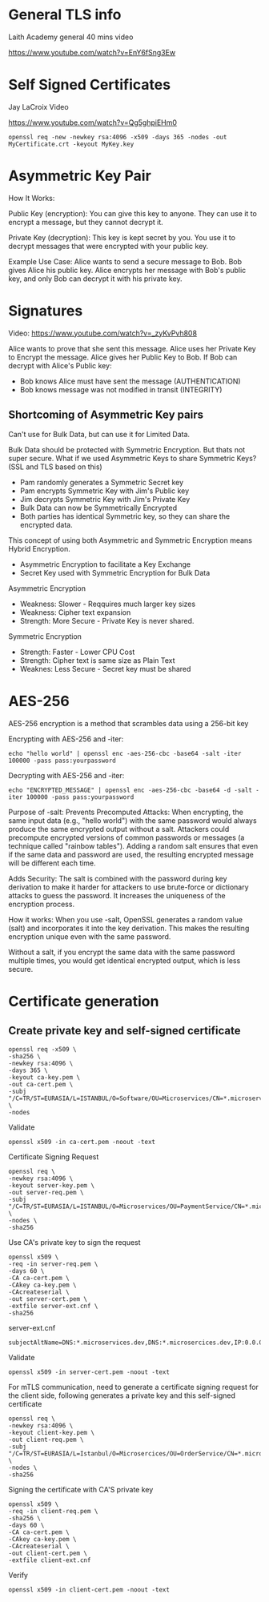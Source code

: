 # General TLS info

Laith Academy general 40 mins video

https://www.youtube.com/watch?v=EnY6fSng3Ew

# Self Signed Certificates

Jay LaCroix Video

https://www.youtube.com/watch?v=Qg5ghpiEHm0

```
openssl req -new -newkey rsa:4096 -x509 -days 365 -nodes -out MyCertificate.crt -keyout MyKey.key
```

# Asymmetric Key Pair

How It Works:

Public Key (encryption): You can give this key to anyone. They can use it to encrypt a message, but they cannot decrypt it.

Private Key (decryption): This key is kept secret by you. You use it to decrypt messages that were encrypted with your public key.

Example Use Case:
Alice wants to send a secure message to Bob. Bob gives Alice his public key. Alice encrypts her message with Bob's public key, and only Bob can decrypt it with his private key.

# Signatures

Video: https://www.youtube.com/watch?v=_zyKvPvh808

Alice wants to prove that she sent this message. Alice uses her Private Key to Encrypt the message. Alice gives her Public Key to Bob. If Bob can decrypt with Alice's Public key:

* Bob knows Alice must have sent the message (AUTHENTICATION)
* Bob knows message was not modified in transit (INTEGRITY)

## Shortcoming of Asymmetric Key pairs

Can't use for Bulk Data, but can use it for Limited Data.

Bulk Data should be protected with Symmetric Encryption. But thats not super secure. 
What if we used Asymmetric Keys to share Symmetric Keys? (SSL and TLS based on this)

* Pam randomly generates a Symmetric Secret key
* Pam encrypts Symmetric Key with Jim's Public key
* Jim decrypts Symmetric Key with Jim's Private Key
* Bulk Data can now be Symmetrically Encrypted
* Both parties has identical Symmetric key, so they can share the encrypted data.

This concept of using both Asymmetric and Symmetric Encryption means Hybrid Encryption.

* Asymmetric Encryption to facilitate a Key Exchange
* Secret Key used with Symmetric Encryption for Bulk Data

Asymmetric Encryption

* Weakness: Slower - Reqquires much larger key sizes
* Weakness: Cipher text expansion
* Strength: More Secure - Private Key is never shared.

Symmetric Encryption

* Strength: Faster - Lower CPU Cost
* Strength: Cipher text is same size as Plain Text
* Weaknes: Less Secure - Secret key must be shared

# AES-256 
AES-256 encryption is a method that scrambles data using a 256-bit key

Encrypting with AES-256 and -iter:

```
echo "hello world" | openssl enc -aes-256-cbc -base64 -salt -iter 100000 -pass pass:yourpassword
```

Decrypting with AES-256 and -iter:

```
echo "ENCRYPTED_MESSAGE" | openssl enc -aes-256-cbc -base64 -d -salt -iter 100000 -pass pass:yourpassword
```

<p>Purpose of -salt:
Prevents Precomputed Attacks: When encrypting, the same input data (e.g., "hello world") with the same password would always produce the same encrypted output without a salt. Attackers could precompute encrypted versions of common passwords or messages (a technique called "rainbow tables"). Adding a random salt ensures that even if the same data and password are used, the resulting encrypted message will be different each time.

Adds Security: The salt is combined with the password during key derivation to make it harder for attackers to use brute-force or dictionary attacks to guess the password. It increases the uniqueness of the encryption process.

How it works:
When you use -salt, OpenSSL generates a random value (salt) and incorporates it into the key derivation. This makes the resulting encryption unique even with the same password.

Without a salt, if you encrypt the same data with the same password multiple times, you would get identical encrypted output, which is less secure.
</p>

# Certificate generation

## Create private key and self-signed certificate

```
openssl req -x509 \
-sha256 \
-newkey rsa:4096 \
-days 365 \
-keyout ca-key.pem \
-out ca-cert.pem \
-subj "/C=TR/ST=EURASIA/L=ISTANBUL/O=Software/OU=Microservices/CN=*.microservices.dev/emailAddress=test@test.com" \
-nodes
```

Validate

```
openssl x509 -in ca-cert.pem -noout -text
```

Certificate Signing Request

```
openssl req \
-newkey rsa:4096 \
-keyout server-key.pem \
-out server-req.pem \
-subj "/C=TR/ST=EURASIA/L=ISTANBUL/O=Microservices/OU=PaymentService/CN=*.microservices.dev/emailAddress=test@test.com" \
-nodes \
-sha256
```

Use CA's private key to sign the request

```
openssl x509 \
-req -in server-req.pem \
-days 60 \
-CA ca-cert.pem \
-CAkey ca-key.pem \
-CAcreateserial \
-out server-cert.pem \
-extfile server-ext.cnf \
-sha256
```

server-ext.cnf

```
subjectAltName=DNS:*.microservices.dev,DNS:*.microsercices.dev,IP:0.0.0.0
```

Validate

```
openssl x509 -in server-cert.pem -noout -text
```

For mTLS communication, need to generate a certificate signing request for the client side, following generates a private key and this self-signed certificate

```
openssl req \
-newkey rsa:4096 \
-keyout client-key.pem \
-out client-req.pem \
-subj "/C=TR/ST=EURASIA/L=Istanbul/O=Microsercices/OU=OrderService/CN=*.microservices.dev/emailAddress=test@test.com" \
-nodes \
-sha256
```

Signing the certificate with CA'S private key

```
openssl x509 \
-req -in client-req.pem \
-sha256 \
-days 60 \
-CA ca-cert.pem \
-CAkey ca-key.pem \
-CAcreateserial \
-out client-cert.pem \
-extfile client-ext.cnf
```

Verify

```
openssl x509 -in client-cert.pem -noout -text
```
